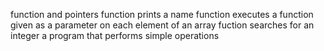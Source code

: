 function and pointers function prints a name function executes a function given as a parameter on each element of an array fuction searches for an integer a program that performs simple operations

